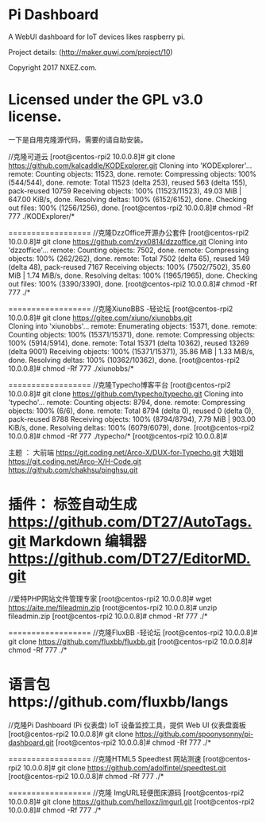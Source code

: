 # Pi Dashboard
A WebUI dashboard for IoT devices likes raspberry pi.

Project details: (http://maker.quwj.com/project/10)

Copyright 2017 NXEZ.com.

Licensed under the GPL v3.0 license.
========================================
一下是自用克隆源代码，需要的请自助安装。

//克隆可道云
[root@centos-rpi2 10.0.0.8]# git clone https://github.com/kalcaddle/KODExplorer.git
Cloning into 'KODExplorer'...
remote: Counting objects: 11523, done.
remote: Compressing objects: 100% (544/544), done.
remote: Total 11523 (delta 253), reused 563 (delta 155), pack-reused 10759
Receiving objects: 100% (11523/11523), 49.03 MiB | 647.00 KiB/s, done.
Resolving deltas: 100% (6152/6152), done.
Checking out files: 100% (1256/1256), done.
[root@centos-rpi2 10.0.0.8]# chmod -Rf 777 ./KODExplorer/*

==================
//克隆DzzOffice开源办公套件
[root@centos-rpi2 10.0.0.8]# git clone https://github.com/zyx0814/dzzoffice.git
Cloning into 'dzzoffice'...
remote: Counting objects: 7502, done.
remote: Compressing objects: 100% (262/262), done.
remote: Total 7502 (delta 65), reused 149 (delta 48), pack-reused 7167
Receiving objects: 100% (7502/7502), 35.60 MiB | 1.74 MiB/s, done.
Resolving deltas: 100% (1965/1965), done.
Checking out files: 100% (3390/3390), done.
[root@centos-rpi2 10.0.0.8]# chmod -Rf 777 ./*

==================
//克隆XiunoBBS -轻论坛 
[root@centos-rpi2 10.0.0.8]# git clone https://gitee.com/xiuno/xiunobbs.git        
Cloning into 'xiunobbs'...
remote: Enumerating objects: 15371, done.
remote: Counting objects: 100% (15371/15371), done.
remote: Compressing objects: 100% (5914/5914), done.
remote: Total 15371 (delta 10362), reused 13269 (delta 9001)
Receiving objects: 100% (15371/15371), 35.86 MiB | 1.33 MiB/s, done.
Resolving deltas: 100% (10362/10362), done.
[root@centos-rpi2 10.0.0.8]# chmod -Rf 777 ./xiunobbs/*

==================
//克隆Typecho博客平台
[root@centos-rpi2 10.0.0.8]# git clone https://github.com/typecho/typecho.git
Cloning into 'typecho'...
remote: Counting objects: 8794, done.
remote: Compressing objects: 100% (6/6), done.
remote: Total 8794 (delta 0), reused 0 (delta 0), pack-reused 8788
Receiving objects: 100% (8794/8794), 7.79 MiB | 903.00 KiB/s, done.
Resolving deltas: 100% (6079/6079), done.
[root@centos-rpi2 10.0.0.8]# chmod -Rf 777 ./typecho/*
[root@centos-rpi2 10.0.0.8]# 

主题 ：
大前端 https://git.coding.net/Arco-X/DUX-for-Typecho.git
大姐姐 https://git.coding.net/Arco-X/H-Code.git
https://github.com/chakhsu/pinghsu.git

插件：
标签自动生成 https://github.com/DT27/AutoTags.git
Markdown 编辑器 https://github.com/DT27/EditorMD.git
==================
//爱特PHP网站文件管理专家
[root@centos-rpi2 10.0.0.8]# wget https://aite.me/fileadmin.zip
[root@centos-rpi2 10.0.0.8]# unzip fileadmin.zip
[root@centos-rpi2 10.0.0.8]# chmod -Rf 777 ./*

==================
//克隆FluxBB -轻论坛 
[root@centos-rpi2 10.0.0.8]# git clone https://github.com/fluxbb/fluxbb.git
[root@centos-rpi2 10.0.0.8]# chmod -Rf 777 ./*

语言包https://github.com/fluxbb/langs
==================
//克隆Pi Dashboard (Pi 仪表盘) IoT 设备监控工具，提供 Web UI 仪表盘面板
[root@centos-rpi2 10.0.0.8]# git clone https://github.com/spoonysonny/pi-dashboard.git
[root@centos-rpi2 10.0.0.8]# chmod -Rf 777 ./*

==================
//克隆HTML5 Speedtest 网站测速
[root@centos-rpi2 10.0.0.8]# git clone https://github.com/adolfintel/speedtest.git
[root@centos-rpi2 10.0.0.8]# chmod -Rf 777 ./*

==================
//克隆 ImgURL轻便图床源码
[root@centos-rpi2 10.0.0.8]# git clone https://github.com/helloxz/imgurl.git
[root@centos-rpi2 10.0.0.8]# chmod -Rf 777 ./*
